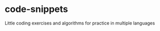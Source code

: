 code-snippets
=============

Little coding exercises and algorithms for practice in multiple languages

